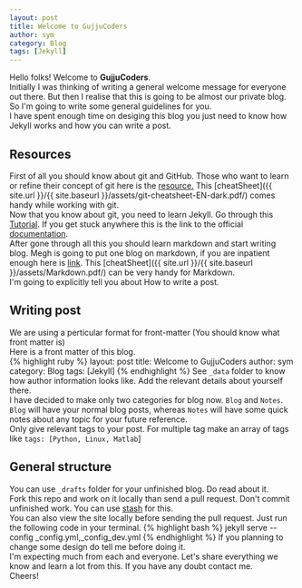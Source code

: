 ```yaml
---
layout: post
title: Welcome to GujjuCoders
author: sym
category: Blog
tags: [Jekyll]
---
```


Hello folks! Welcome to **GujjuCoders**.  
Initially I was thinking of writing a general welcome message for everyone out there. 
But then I realise that this is going to be almost our private blog.
So I'm going to write some general guidelines for you.  
I have spent enough time on desiging this blog you just need to know how Jekyll works and 
how you can write a post.  
## Resources  
First of all you should know about git and GitHub. Those who want to learn or refine their concept of git
here is the [resource.](https://www.git-tower.com/learn/git/ebook/en/command-line/introduction#start)
This [cheatSheet]({{ site.url }}/{{ site.baseurl }}/assets/git-cheatsheet-EN-dark.pdf/) comes handy while working with git.   
Now that you know about git, you need to learn Jekyll. Go through this 
[Tutorial](http://jekyll.tips/). If you get stuck anywhere 
this is the link to the official [documentation](https://jekyllrb.com/docs/home/).  
After gone through all this you should learn markdown and start writing blog. Megh is going to put one 
blog on markdown, if you are inpatient enough here is [link](http://www.markdowntutorial.com/). 
This [cheatSheet]({{ site.url }}/{{ site.baseurl }}/assets/Markdown.pdf/) can be very handy for Markdown.  
I'm going to explicitly tell you about How to write a post.  
## Writing post  
We are using a perticular format for front-matter (You should know what front matter is)  
Here is a front matter of this blog.  
{% highlight ruby %}
layout: post
title: Welcome to GujjuCoders
author: sym
category: Blog
tags: [Jekyll]
{% endhighlight %}
See `_data` folder to know how author information looks like. Add the relevant details about yourself there.  
I have decided to make only two categories for blog now. `Blog` and `Notes`.
`Blog` will have your normal blog posts, whereas `Notes` will have some quick notes about any topic 
for your future reference.  
Only give relevant tags to your post. For multiple tag make an array of tags like
`tags: [Python, Linux, Matlab`]   

## General structure 
You can use `_drafts` folder for your unfinished blog. Do read about it.  
Fork this repo and work on it locally than send a pull request. Don't commit unfinished work. You can use 
[stash](https://www.git-tower.com/learn/git/ebook/en/command-line/branching-merging/stashing#start) for this.  
You can also view the site locally before sending the pull request.
Just run the following code in your terminal.
{% highlight bash %}
jekyll serve --config _config.yml,_config_dev.yml
{% endhighlight %}
If you planning to change some design do tell me before doing it.  
I'm expecting much from each and everyone. Let's share everything we know and learn a lot from this.
If you have any doubt contact me.  
Cheers!

